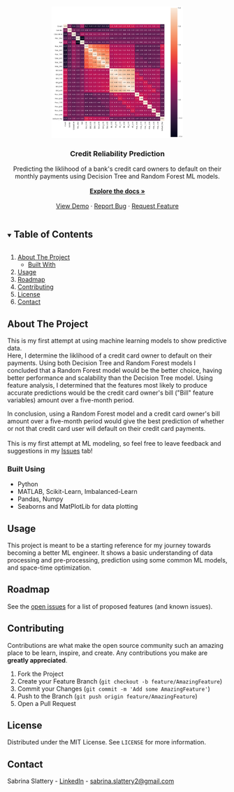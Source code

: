 <!-- PROJECT LOGO -->
<br />
<p align="center">
  <a href="https://colab.research.google.com/github/sabrinaslattery/credit-reliability-prediction/blob/main/Comp411_CreditProject.ipynb" target="_blank">
    <img src="https://github.com/sabrinaslattery/credit-reliability-prediction/blob/main/images/CRP_Heatmap.png" alt="Logo" width="300" height="300">
  </a>

  <h3 align="center">Credit Reliability Prediction</h3>

  <p align="center">
    Predicting the liklihood of a bank's credit card owners to default on their monthly payments using Decision Tree and Random Forest ML models. <br />
    <br />
    <a href="https://github.com/sabrinaslattery/credit-reliability-prediction"><strong>Explore the docs »</strong></a>
    <br />
    <br />
    <a href="https://colab.research.google.com/github/sabrinaslattery/credit-reliability-prediction/blob/main/Comp411_CreditProject.ipynb" target="_blank">View Demo</a>
    ·
    <a href="https://github.com/sabrinaslattery/credit-reliability-prediction/issues">Report Bug</a>
    ·
    <a href="https://github.com/sabrinaslattery/credit-reliability-prediction/issues">Request Feature</a>
  </p>
</p>



<!-- TABLE OF CONTENTS -->
<details open="open">
  <summary><h2 style="display: inline-block">Table of Contents</h2></summary>
  <ol>
    <li>
      <a href="#about-the-project">About The Project</a>
      <ul>
        <li><a href="#built-with">Built With</a></li>
      </ul>
    </li>
    <li><a href="#usage">Usage</a></li>
    <li><a href="#roadmap">Roadmap</a></li>
    <li><a href="#contributing">Contributing</a></li>
    <li><a href="#license">License</a></li>
    <li><a href="#contact">Contact</a></li>
  </ol>
</details>



<!-- ABOUT THE PROJECT -->
## About The Project

This is my first attempt at using machine learning models to show predictive data. <br />
Here, I determine the liklihood of a credit card owner to default on their payments. Using both Decision Tree and Random Forest models I concluded that a Random Forest model would be the better choice, having better performance and scalability than the Decision Tree model. Using feature analysis, I determined that the features most likely to produce accurate predictions would be the credit card owner's bill ("Bill" feature variables) amount over a five-month period.<br />

In conclusion, using a Random Forest model and a credit card owner's bill amount over a five-month period would give the best prediction of whether or not that credit card user will default on their credit card payments. <br /><br />
This is my first attempt at ML modeling, so feel free to leave feedback and suggestions in my [Issues](https://github.com/sabrinaslattery/credit-reliability-prediction/issues) tab!


### Built Using

* Python
* MATLAB, Scikit-Learn, Imbalanced-Learn
* Pandas, Numpy
* Seaborns and MatPlotLib for data plotting

<!-- USAGE EXAMPLES -->
## Usage

This project is meant to be a starting reference for my journey towards becoming a better ML engineer. It shows a basic understanding of data processing and pre-processing, prediction using some common ML models, and space-time optimization. 


<!-- ROADMAP -->
## Roadmap

See the [open issues](https://github.com/sabrinaslattery/credit-reliability-prediction/issues) for a list of proposed features (and known issues).


<!-- CONTRIBUTING -->
## Contributing

Contributions are what make the open source community such an amazing place to be learn, inspire, and create. Any contributions you make are **greatly appreciated**.

1. Fork the Project
2. Create your Feature Branch (`git checkout -b feature/AmazingFeature`)
3. Commit your Changes (`git commit -m 'Add some AmazingFeature'`)
4. Push to the Branch (`git push origin feature/AmazingFeature`)
5. Open a Pull Request


<!-- LICENSE -->
## License

Distributed under the MIT License. See `LICENSE` for more information.


<!-- CONTACT -->
## Contact

Sabrina Slattery - [LinkedIn](https://www.linkedin.com/in/sabrinaslattery/) - sabrina.slattery2@gmail.com


<!-- MARKDOWN LINKS & IMAGES -->
<!-- https://www.markdownguide.org/basic-syntax/#reference-style-links -->
[contributors-shield]: https://img.shields.io/github/contributors/github_username/repo.svg?style=for-the-badge
[contributors-url]: https://github.com/github_username/repo/graphs/contributors
[forks-shield]: https://img.shields.io/github/forks/github_username/repo.svg?style=for-the-badge
[forks-url]: https://github.com/github_username/repo/network/members
[stars-shield]: https://img.shields.io/github/stars/github_username/repo.svg?style=for-the-badge
[stars-url]: https://github.com/github_username/repo/stargazers
[issues-shield]: https://img.shields.io/github/issues/github_username/repo.svg?style=for-the-badge
[issues-url]: https://github.com/github_username/repo/issues
[license-shield]: https://img.shields.io/github/license/github_username/repo.svg?style=for-the-badge
[license-url]: https://github.com/github_username/repo/blob/master/LICENSE.txt
[linkedin-shield]: https://img.shields.io/badge/-LinkedIn-black.svg?style=for-the-badge&logo=linkedin&colorB=555
[linkedin-url]: https://linkedin.com/in/github_username
